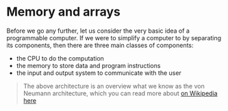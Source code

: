 # Memory and arrays

Before we go any further, let us consider the very basic idea of a programmable computer.
If we were to simplify a computer to by separating its components, then there are
three main classes of components:
* the CPU to do the computation
* the memory to store data and program instructions
* the input and output system to communicate with the user

> The above architecture is an overview what we know as the von Neumann architecture,
> which you can read more about
> [on Wikipedia here](https://en.wikipedia.org/wiki/Von_Neumann_architecture)
